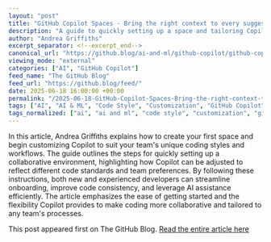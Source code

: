 ```yaml
---
layout: "post"
title: "GitHub Copilot Spaces - Bring the right context to every suggestion"
description: "A guide to quickly setting up a space and tailoring Copilot for team-specific coding styles and workflows."
author: "Andrea Griffiths"
excerpt_separator: <!--excerpt_end-->
canonical_url: "https://github.blog/ai-and-ml/github-copilot/github-copilot-spaces-bring-the-right-context-to-every-suggestion/"
viewing_mode: "external"
categories: ["AI", "GitHub Copilot"]
feed_name: "The GitHub Blog"
feed_url: "https://github.blog/feed/"
date: 2025-06-18 16:00:00 +00:00
permalink: "/2025-06-18-GitHub-Copilot-Spaces-Bring-the-right-context-to-every-suggestion.html"
tags: ["AI", "AI & ML", "Code Style", "Customization", "GitHub Copilot", "GitHub Copilot Spaces", "News", "Space Setup", "Team Workflows"]
tags_normalized: ["ai", "ai and ml", "code style", "customization", "github copilot", "github copilot spaces", "news", "space setup", "team workflows"]
---
```


In this article, Andrea Griffiths explains how to create your first space and begin customizing Copilot to suit your team's unique coding styles and workflows. <!--excerpt_end--> The guide outlines the steps for quickly setting up a collaborative environment, highlighting how Copilot can be adjusted to reflect different code standards and team preferences. By following these instructions, both new and experienced developers can streamline onboarding, improve code consistency, and leverage AI assistance efficiently. The article emphasizes the ease of getting started and the flexibility Copilot provides to make coding more collaborative and tailored to any team's processes.

This post appeared first on The GitHub Blog. [Read the entire article here](https://github.blog/ai-and-ml/github-copilot/github-copilot-spaces-bring-the-right-context-to-every-suggestion/)
